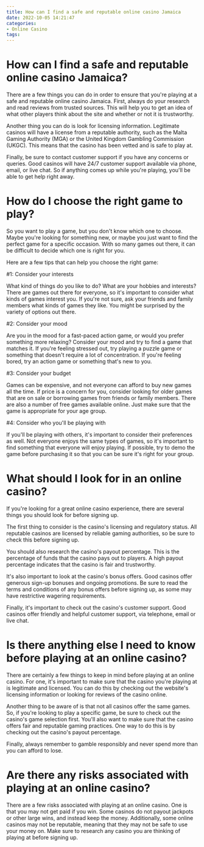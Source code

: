 ```yaml
---
title: How can I find a safe and reputable online casino Jamaica
date: 2022-10-05 14:21:47
categories:
- Online Casino
tags:
---
```



#  How can I find a safe and reputable online casino Jamaica?

There are a few things you can do in order to ensure that you're playing at a safe and reputable online casino Jamaica. First, always do your research and read reviews from trusted sources. This will help you to get an idea of what other players think about the site and whether or not it is trustworthy.

Another thing you can do is look for licensing information. Legitimate casinos will have a license from a reputable authority, such as the Malta Gaming Authority (MGA) or the United Kingdom Gambling Commission (UKGC). This means that the casino has been vetted and is safe to play at.

Finally, be sure to contact customer support if you have any concerns or queries. Good casinos will have 24/7 customer support available via phone, email, or live chat. So if anything comes up while you're playing, you'll be able to get help right away.

#  How do I choose the right game to play?

So you want to play a game, but you don't know which one to choose. Maybe you're looking for something new, or maybe you just want to find the perfect game for a specific occasion. With so many games out there, it can be difficult to decide which one is right for you.

Here are a few tips that can help you choose the right game:

#1: Consider your interests

What kind of things do you like to do? What are your hobbies and interests? There are games out there for everyone, so it's important to consider what kinds of games interest you. If you're not sure, ask your friends and family members what kinds of games they like. You might be surprised by the variety of options out there.

#2: Consider your mood

Are you in the mood for a fast-paced action game, or would you prefer something more relaxing? Consider your mood and try to find a game that matches it. If you're feeling stressed out, try playing a puzzle game or something that doesn't require a lot of concentration. If you're feeling bored, try an action game or something that's new to you.

#3: Consider your budget

Games can be expensive, and not everyone can afford to buy new games all the time. If price is a concern for you, consider looking for older games that are on sale or borrowing games from friends or family members. There are also a number of free games available online. Just make sure that the game is appropriate for your age group.

#4: Consider who you'll be playing with

If you'll be playing with others, it's important to consider their preferences as well. Not everyone enjoys the same types of games, so it's important to find something that everyone will enjoy playing. If possible, try to demo the game before purchasing it so that you can be sure it's right for your group.

#  What should I look for in an online casino?

If you're looking for a great online casino experience, there are several things you should look for before signing up.

The first thing to consider is the casino's licensing and regulatory status. All reputable casinos are licensed by reliable gaming authorities, so be sure to check this before signing up.

You should also research the casino's payout percentage. This is the percentage of funds that the casino pays out to players. A high payout percentage indicates that the casino is fair and trustworthy.

It's also important to look at the casino's bonus offers. Good casinos offer generous sign-up bonuses and ongoing promotions. Be sure to read the terms and conditions of any bonus offers before signing up, as some may have restrictive wagering requirements.

Finally, it's important to check out the casino's customer support. Good casinos offer friendly and helpful customer support, via telephone, email or live chat.

#  Is there anything else I need to know before playing at an online casino?

There are certainly a few things to keep in mind before playing at an online casino. For one, it's important to make sure that the casino you're playing at is legitimate and licensed. You can do this by checking out the website's licensing information or looking for reviews of the casino online.

Another thing to be aware of is that not all casinos offer the same games. So, if you're looking to play a specific game, be sure to check out the casino's game selection first. You'll also want to make sure that the casino offers fair and reputable gaming practices. One way to do this is by checking out the casino's payout percentage.

Finally, always remember to gamble responsibly and never spend more than you can afford to lose.

#  Are there any risks associated with playing at an online casino?

There are a few risks associated with playing at an online casino. One is that you may not get paid if you win. Some casinos do not payout jackpots or other large wins, and instead keep the money. Additionally, some online casinos may not be reputable, meaning that they may not be safe to use your money on. Make sure to research any casino you are thinking of playing at before signing up.